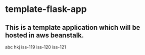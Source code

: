 # template-flask-app

## This is a template application which will be hosted in aws beanstalk.
abc
hkj
iss-119
iss-120
iss-121
